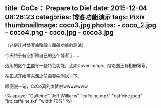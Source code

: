 title: CoCo： Prepare to Die!
date: 2015-12-04 08:26:23
categories: 博客功能演示
tags: Pixiv
thumbnailImage: coco3.jpg
photos:
	- coco_2.jpg
	- coco4.png
	- coco.jpg
	- coco3.jpg
---
（这是针对博客缩略图与图册功能的测试）

今天终于有空折腾自己的这个博客了……

选用的这个[主题](https://github.com/kaedea/hexo-theme-themia/)有一些特色功能，比如Cover Image、缩略图还有相册等等。

在正式开始写东西之前需要先测试一下。

顺便说一句，CoCo真的太赞啦wwwwwww

{% aplayer "Caffeine" "Jeff Williams" "caffeine.mp3" "caffeine.jpeg" "lrc:caffeine.txt" "width:70%" %}